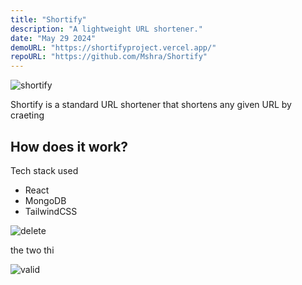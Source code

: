 ```yaml
---
title: "Shortify"
description: "A lightweight URL shortener."
date: "May 29 2024"
demoURL: "https://shortifyproject.vercel.app/"
repoURL: "https://github.com/Mshra/Shortify"
---
```


![shortify](/shortify.png)

Shortify is a standard URL shortener that shortens any given URL by craeting

## How does it work?

Tech stack used

- React
- MongoDB
- TailwindCSS

![delete](/shortify-delete.png)

the two thi

![valid](/shortify-valid.png)
